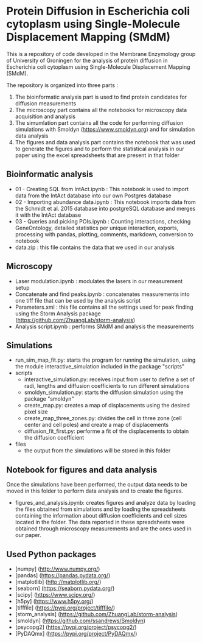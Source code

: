 # Protein Diffusion in Escherichia coli cytoplasm using Single-Molecule Displacement Mapping (SMdM) #

This is a repository of code developed in the Membrane Enzymology group of University of Groningen for the analysis of protein diffusion in Escherichia coli cytoplasm using Single-Molecule Displacement Mapping (SMdM).

The repository is organized into three parts :
1. The bioinformatic analysis part is used to find protein candidates for diffusion measurements
2. The microscopy part contains all the notebooks for microscopy data acquisition and analysis
3. The simumlation part contains all the code for performing diffusion simulations with Smoldyn (https://www.smoldyn.org) and for simulation data analysis
4. The figures and data analysis part contains the notebook that was used to generate the figures and to perform the statistical analysis in our paper using the excel spreadsheets that are present in that folder

## Bioinformatic analysis ##
* 01 - Creating SQL from IntAct.ipynb : This notebook is used to import data from the IntAct database into our own Postgres database
* 02 - Importing abundance data.ipynb : This notebook imports data from the Schmidt et al. 2015 database into postgreSQL database and merges it with the IntAct database
* 03 - Queries and picking POIs.ipynb : Counting interactions, checking GeneOntology, detailed statistics per unique interaction, exports, processing with pandas, plotting, comments, markdown, conversion to notebook
* data.zip : this file contains the data that we used in our analysis

## Microscopy ##
* Laser modulation.ipynb : modulates the lasers in our measurement setup
* Concatenate and find peaks.ipynb : concatenates measurements into one tiff file that can be used by the analysis script
* Parameters.xml : this file contains all the settings used for peak finding using the Storm Analysis package (https://github.com/ZhuangLab/storm-analysis)
* Analysis script.ipynb : performs SMdM and analysis the measurements

## Simulations ##
* run_sim_map_fit.py: starts the program for running the simulation, using the module interactive_simulation included in the package "scripts"
* scripts
	* interactive_simulation.py: receives input from user to define a set of radi, lengths and diffusion coefficients to run different simulations
	* smoldyn_simulation.py: starts the diffusion simulation using the package "smoldyn"
	* create_map.py: creates a map of displacements using the desired pixel size
	* create_map_three_zones.py: divides the cell in three zone (cell center and cell poles) and create a map of displacements
	* diffusion_fit_first.py: performe a fit of the displacements to obtain the diffusion coefficient
* files
	* the output from the simulations will be stored in this folder

## Notebook for figures and data analysis ##
Once the simulations have been performed, the output data needs to be moved in this folder to perform data analysis and to create the figures.
* figures_and_analysis.ipynb: creates figures and analyze data by loading the files obtained from simulations and by loading the spreadsheets containing the information about diffusion coefficients and cell sizes located in the folder. The data reported in these spreadsheets were obtained through microscopy measurements and are the ones used in our paper.

## Used Python packages ##
* [numpy] (http://www.numpy.org/)
* [pandas] (https://pandas.pydata.org/)
* [matplotlib] (http://matplotlib.org/)
* [seaborn] (https://seaborn.pydata.org/)
* [scipy] (https://www.scipy.org/)
* [h5py] (https://www.h5py.org/)
* [tifffile] (https://pypi.org/project/tifffile/)
* [storm_analysis] (https://github.com/ZhuangLab/storm-analysis)
* [smoldyn] (https://github.com/ssandrews/Smoldyn)
* [psycopg2] (https://pypi.org/project/psycopg2/)
* [PyDAQmx] (https://pypi.org/project/PyDAQmx/)


